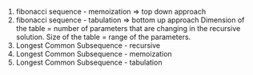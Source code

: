 1. fibonacci sequence - memoization => top down approach
2. fibonacci sequence - tabulation => bottom up approach 
    Dimension of the table = number of parameters that are changing in the recursive solution.
    Size of the table = range of the parameters.
3. Longest Common Subsequence - recursive
4. Longest Common Subsequence - memoization
5. Longest Common Subsequence - tabulation